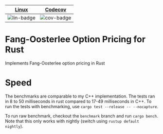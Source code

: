 | [Linux][lin-link] |  [Codecov][cov-link]  |
| :---------------: | :-------------------: |
| ![lin-badge]      | ![cov-badge]          |

[lin-badge]: https://travis-ci.org/phillyfan1138/fang_oost_option_rust.svg?branch=master "Travis build status"
[lin-link]:  https://travis-ci.org/phillyfan1138/fang_oost_option_rust "Travis build status"
[cov-badge]: https://codecov.io/gh/phillyfan1138/fang_oost_option_rust/branch/master/graph/badge.svg
[cov-link]:  https://codecov.io/gh/phillyfan1138/fang_oost_option_rust

# Fang-Oosterlee Option Pricing for Rust

Implements Fang-Oosterlee option pricing in Rust

# Speed

The benchmarks are comparable to my C++ implementation.  The tests ran in 8 to 50 milliseconds in rust compared to 17-49 milliseconds in C++.  To run the tests with benchmarking, use `cargo test --release -- --nocapture`.

To run raw benchmark, checkout the `benchmark` branch and run `cargo bench`.  Note that this only works with nightly (switch using `rustup default nightly`).